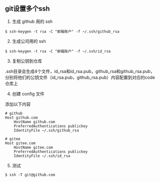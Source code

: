 ## git设置多个ssh

1. 生成 github 用的 ssh

```
$ ssh-keygen -t rsa -C "邮箱账户" -f ~/.ssh/github_rsa
```

2. 生成公司用的 ssh

```
$ ssh-keygen -t rsa -C "邮箱账户" -f ~/.ssh/id_rsa
```

3. 复制公钥到仓库

.ssh目录会生成4个文件，id_rsa和id_rsa.pub，github_rsa和github_rsa.pub，分别将他们的公钥文件（id_rsa.pub，github_rsa.pub）内容配置到对应的code仓库上

4. 创建 config 文件

添加以下内容

```
# github 
Host github.com 
    HostName github.com
    PreferredAuthentications publickey
    IdentityFile ~/.ssh/github_rsa

# gitee
Host gitee.com
    HostName gitee.com
    PreferredAuthentications publickey
    IdentityFile ~/.ssh/id_rsa
```

5. 测试

```
$ ssh -T git@github.com
```